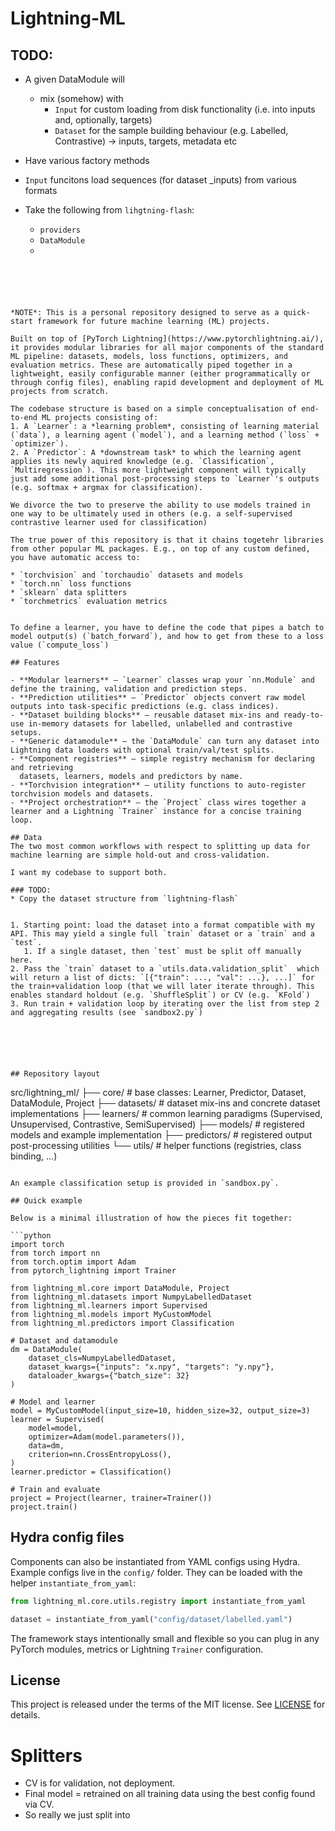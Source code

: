# Lightning-ML

## TODO:
* A given DataModule will
  * mix (somehow) with
    *  `Input` for custom loading from disk functionality (i.e. into inputs and, optionally, targets)
    *  `Dataset` for the sample building behaviour (e.g. Labelled, Contrastive) -> inputs, targets, metadata etc
* Have various factory methods
* `Input` funcitons load sequences (for dataset _inputs) from various formats


* Take the following from `lihgtning-flash`:
  * `providers`
  * `DataModule`
  *



```





*NOTE*: This is a personal repository designed to serve as a quick-start framework for future machine learning (ML) projects.

Built on top of [PyTorch Lightning](https://www.pytorchlightning.ai/), it provides modular libraries for all major components of the standard ML pipeline: datasets, models, loss functions, optimizers, and evaluation metrics. These are automatically piped together in a lightweight, easily configurable manner (either programmatically or through config files), enabling rapid development and deployment of ML projects from scratch.

The codebase structure is based on a simple conceptualisation of end-to-end ML projects consisting of:
1. A `Learner`: a *learning problem*, consisting of learning material (`data`), a learning agent (`model`), and a learning method (`loss` + `optimizer`).
2. A `Predictor`: A *downstream task* to which the learning agent applies its newly aquired knowledge (e.g. `Classification`, `Multiregression`). This more lightweight component will typically just add some additional post-processing steps to `Learner`'s outputs (e.g. softmax + argmax for classification).

We divorce the two to preserve the ability to use models trained in one way to be ultimately used in others (e.g. a self-supervised contrastive learner used for classification)

The true power of this repository is that it chains togetehr libraries from other popular ML packages. E.g., on top of any custom defined, you have automatic access to:

* `torchvision` and `torchaudio` datasets and models
* `torch.nn` loss functions
* `sklearn` data splitters
* `torchmetrics` evaluation metrics


To define a learner, you have to define the code that pipes a batch to model output(s) (`batch_forward`), and how to get from these to a loss value (`compute_loss`)

## Features

- **Modular learners** – `Learner` classes wrap your `nn.Module` and define the training, validation and prediction steps.
- **Prediction utilities** – `Predictor` objects convert raw model outputs into task-specific predictions (e.g. class indices).
- **Dataset building blocks** – reusable dataset mix-ins and ready-to-use in-memory datasets for labelled, unlabelled and contrastive setups.
- **Generic datamodule** – the `DataModule` can turn any dataset into Lightning data loaders with optional train/val/test splits.
- **Component registries** – simple registry mechanism for declaring and retrieving
  datasets, learners, models and predictors by name.
- **Torchvision integration** – utility functions to auto-register torchvision models and datasets.
- **Project orchestration** – the `Project` class wires together a learner and a Lightning `Trainer` instance for a concise training loop.

## Data
The two most common workflows with respect to splitting up data for machine learning are simple hold-out and cross-validation.

I want my codebase to support both.

### TODO:
* Copy the dataset structure from `lightning-flash`


1. Starting point: load the dataset into a format compatible with my API. This may yield a single full `train` dataset or a `train` and a `test`.
   1. If a single dataset, then `test` must be split off manually here.
2. Pass the `train` dataset to a `utils.data.validation_split`  which will return a list of dicts: `[{"train": ..., "val": ...}, ...]` for the train+validation loop (that we will later iterate through). This enables standard holdout (e.g. `ShuffleSplit`) or CV (e.g. `KFold`)
3. Run train + validation loop by iterating over the list from step 2 and aggregating results (see `sandbox2.py`)






## Repository layout

```
src/lightning_ml/
├── core/        # base classes: Learner, Predictor, Dataset, DataModule, Project
├── datasets/    # dataset mix-ins and concrete dataset implementations
├── learners/    # common learning paradigms (Supervised, Unsupervised, Contrastive, SemiSupervised)
├── models/      # registered models and example implementation
├── predictors/  # registered output post-processing utilities
└── utils/       # helper functions (registries, class binding, ...)
```

An example classification setup is provided in `sandbox.py`.

## Quick example

Below is a minimal illustration of how the pieces fit together:

```python
import torch
from torch import nn
from torch.optim import Adam
from pytorch_lightning import Trainer

from lightning_ml.core import DataModule, Project
from lightning_ml.datasets import NumpyLabelledDataset
from lightning_ml.learners import Supervised
from lightning_ml.models import MyCustomModel
from lightning_ml.predictors import Classification

# Dataset and datamodule
dm = DataModule(
    dataset_cls=NumpyLabelledDataset,
    dataset_kwargs={"inputs": "x.npy", "targets": "y.npy"},
    dataloader_kwargs={"batch_size": 32}
)

# Model and learner
model = MyCustomModel(input_size=10, hidden_size=32, output_size=3)
learner = Supervised(
    model=model,
    optimizer=Adam(model.parameters()),
    data=dm,
    criterion=nn.CrossEntropyLoss(),
)
learner.predictor = Classification()

# Train and evaluate
project = Project(learner, trainer=Trainer())
project.train()
```

## Hydra config files

Components can also be instantiated from YAML configs using Hydra. Example
configs live in the `config/` folder. They can be loaded with the helper
`instantiate_from_yaml`:

```python
from lightning_ml.core.utils.registry import instantiate_from_yaml

dataset = instantiate_from_yaml("config/dataset/labelled.yaml")
```

The framework stays intentionally small and flexible so you can plug in any PyTorch modules, metrics or Lightning `Trainer` configuration.

## License

This project is released under the terms of the MIT license. See [LICENSE](LICENSE) for details.


# Splitters
* CV is for validation, not deployment.
* Final model = retrained on all training data using the best config found via CV.
* So really we just split into
